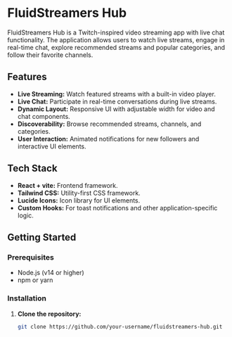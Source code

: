 # FluidStreamers Hub

FluidStreamers Hub is a Twitch-inspired video streaming app with live chat functionality. The application allows users to watch live streams, engage in real-time chat, explore recommended streams and popular categories, and follow their favorite channels.

## Features

- **Live Streaming:** Watch featured streams with a built-in video player.
- **Live Chat:** Participate in real-time conversations during live streams.
- **Dynamic Layout:** Responsive UI with adjustable width for video and chat components.
- **Discoverability:** Browse recommended streams, channels, and categories.
- **User Interaction:** Animated notifications for new followers and interactive UI elements.

## Tech Stack

- **React + vite:** Frontend framework.
- **Tailwind CSS:** Utility-first CSS framework.
- **Lucide Icons:** Icon library for UI elements.
- **Custom Hooks:** For toast notifications and other application-specific logic.

## Getting Started

### Prerequisites

- Node.js (v14 or higher)
- npm or yarn

### Installation

1. **Clone the repository:**

   ````bash
   git clone https://github.com/your-username/fluidstreamers-hub.git

